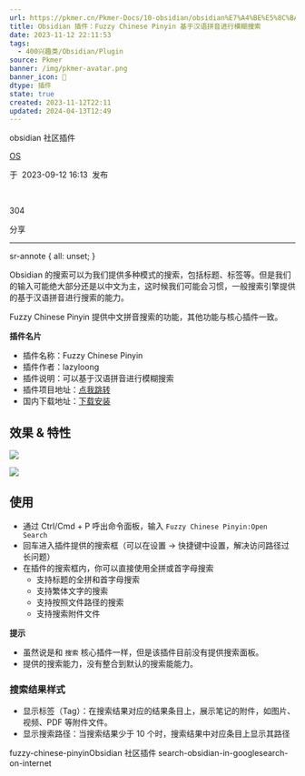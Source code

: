 ```yaml
---
url: https://pkmer.cn/Pkmer-Docs/10-obsidian/obsidian%E7%A4%BE%E5%8C%BA%E6%8F%92%E4%BB%B6/fuzzy-chinese-pinyin/
title: Obsidian 插件：Fuzzy Chinese Pinyin 基于汉语拼音进行模糊搜索
date: 2023-11-12 22:11:53
tags:
  - 400兴趣类/Obsidian/Plugin
source: Pkmer
banner: /img/pkmer-avatar.png
banner_icon: 🔖
dtype: 插件
state: true
created: 2023-11-12T22:11
updated: 2024-04-13T12:49
---
```

<div class="menu-toggle"> <SidebarToggle client:idle ></SidebarToggle> </div>

obsidian 社区插件

[OS](https://pkmer.cn/authors/os)

于  2023-09-12 16:13  发布

 

304

分享

* * *

sr-annote { all: unset; }

Obsidian 的搜索可以为我们提供多种模式的搜索，包括标题、标签等。但是我们的输入可能绝大部分还是以中文为主，这时候我们可能会习惯，一般搜索引擎提供的基于汉语拼音进行搜索的能力。

Fuzzy Chinese Pinyin 提供中文拼音搜索的功能，其他功能与核心插件一致。

**插件名片**

*   插件名称：Fuzzy Chinese Pinyin
*   插件作者：lazyloong
*   插件说明：可以基于汉语拼音进行模糊搜索
*   插件项目地址：[点我跳转](https://github.com/lazyloong/obsidian-fuzzy-chinese)
*   国内下载地址：[下载安装](https://pkmer.cn/products/plugin/pluginMarket/?fuzzy-chinese-pinyin)

## 效果 & 特性

![](https://cdn.pkmer.cn/covers/fuzzy-chinese-pinyin.jpeg!pkmer)

![](https://cdn.pkmer.cn/images/20230509182704.png!pkmer)

## 使用

*   通过 Ctrl/Cmd + P 呼出命令面板，输入 `Fuzzy Chinese Pinyin:Open Search`
*   回车进入插件提供的搜索框（可以在设置 -> 快捷键中设置，解决访问路径过长问题）
*   在插件的搜索框内，你可以直接使用全拼或首字母搜索
    *   支持标题的全拼和首字母搜索
    *   支持繁体文字的搜索
    *   支持按照文件路径的搜索
    *   支持搜索附件文件

**提示**

*   虽然说是和 `搜索` 核心插件一样，但是该插件目前没有提供搜索面板。
*   提供的搜索能力，没有整合到默认的搜索能能力。

### 搜索结果样式

*   显示标签（Tag）：在搜索结果对应的结果条目上，展示笔记的附件，如图片、视频、PDF 等附件文件。
*   显示搜索路径：当搜索结果少于 10 个时，搜索结果中对应条目上显示其路径

fuzzy-chinese-pinyinObsidian 社区插件 search-obsidian-in-googlesearch-on-internet